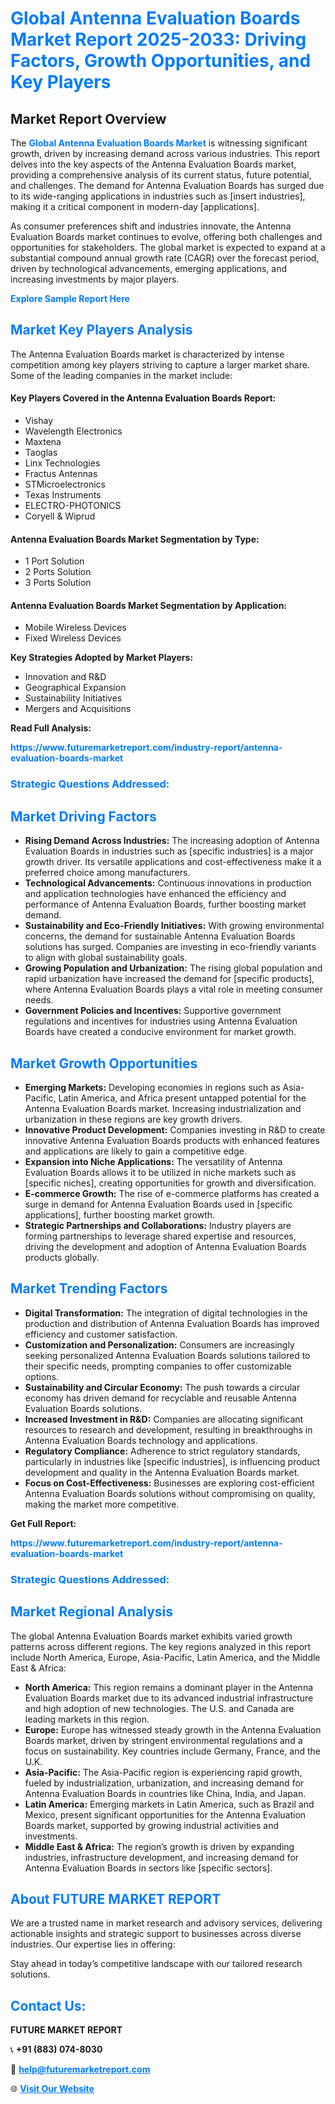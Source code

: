 <h1 style="color: #007BFF;">Global Antenna Evaluation Boards Market Report 2025-2033: Driving Factors, Growth Opportunities, and Key Players</h1>

<section id="overview">
<h2>Market Report Overview</h2>
<p>The <a href="https://www.futuremarketreport.com/industry-report/antenna-evaluation-boards-market" style="color: #007BFF; text-decoration: none;"><strong>Global Antenna Evaluation Boards Market</strong></a> is witnessing significant growth, driven by increasing demand across various industries. This report delves into the key aspects of the Antenna Evaluation Boards market, providing a comprehensive analysis of its current status, future potential, and challenges. The demand for Antenna Evaluation Boards has surged due to its wide-ranging applications in industries such as [insert industries], making it a critical component in modern-day [applications].</p>
<p>As consumer preferences shift and industries innovate, the Antenna Evaluation Boards market continues to evolve, offering both challenges and opportunities for stakeholders. The global market is expected to expand at a substantial compound annual growth rate (CAGR) over the forecast period, driven by technological advancements, emerging applications, and increasing investments by major players.</p>
</section>

<section id="overview">
<p><a href="https://www.futuremarketreport.com/request-sample/reportId=81596" style="color: #007BFF; text-decoration: none;"><strong>Explore Sample Report Here</strong></a></p>
</section>

<section id="key-players">
<h2 style="color: #007BFF;">Market Key Players Analysis</h2>
<p>The Antenna Evaluation Boards market is characterized by intense competition among key players striving to capture a larger market share. Some of the leading companies in the market include:</p>
<h4>Key Players Covered in the Antenna Evaluation Boards Report:</h4>
<ul><li>Vishay</li><li>Wavelength Electronics</li><li>Maxtena</li><li>Taoglas</li><li>Linx Technologies</li><li>Fractus Antennas</li><li>STMicroelectronics</li><li>Texas Instruments</li><li>ELECTRO-PHOTONICS</li><li>Coryell &amp; Wiprud</li></ul>
<h4>Antenna Evaluation Boards Market Segmentation by Type:</h4>
<ul><li>1 Port Solution</li><li>2 Ports Solution</li><li>3 Ports Solution</li></ul>

<h4>Antenna Evaluation Boards Market Segmentation by Application:</h4>
<ul><li>Mobile Wireless Devices</li><li>Fixed Wireless Devices</li></ul>
<p><strong>Key Strategies Adopted by Market Players:</strong></p>
<ul>
<li>Innovation and R&D</li>
<li>Geographical Expansion</li>
<li>Sustainability Initiatives</li>
<li>Mergers and Acquisitions</li>
</ul>
</section>

<section>
<p><strong>Read Full Analysis: </strong></p><a href="https://www.futuremarketreport.com/industry-report/antenna-evaluation-boards-market" style="color: #007BFF; text-decoration: none;"><strong>https://www.futuremarketreport.com/industry-report/antenna-evaluation-boards-market</strong></a>
<h3 style="color: #007BFF;">Strategic Questions Addressed:</h3>
</section>

<section id="driving-factors">
<h2 style="color: #007BFF;">Market Driving Factors</h2>
<ul>
<li><strong>Rising Demand Across Industries:</strong> The increasing adoption of Antenna Evaluation Boards in industries such as [specific industries] is a major growth driver. Its versatile applications and cost-effectiveness make it a preferred choice among manufacturers.</li>
<li><strong>Technological Advancements:</strong> Continuous innovations in production and application technologies have enhanced the efficiency and performance of Antenna Evaluation Boards, further boosting market demand.</li>
<li><strong>Sustainability and Eco-Friendly Initiatives:</strong> With growing environmental concerns, the demand for sustainable Antenna Evaluation Boards solutions has surged. Companies are investing in eco-friendly variants to align with global sustainability goals.</li>
<li><strong>Growing Population and Urbanization:</strong> The rising global population and rapid urbanization have increased the demand for [specific products], where Antenna Evaluation Boards plays a vital role in meeting consumer needs.</li>
<li><strong>Government Policies and Incentives:</strong> Supportive government regulations and incentives for industries using Antenna Evaluation Boards have created a conducive environment for market growth.</li>
</ul>
</section>

<section id="growth-opportunities">
<h2 style="color: #007BFF;">Market Growth Opportunities</h2>
<ul>
<li><strong>Emerging Markets:</strong> Developing economies in regions such as Asia-Pacific, Latin America, and Africa present untapped potential for the Antenna Evaluation Boards market. Increasing industrialization and urbanization in these regions are key growth drivers.</li>
<li><strong>Innovative Product Development:</strong> Companies investing in R&D to create innovative Antenna Evaluation Boards products with enhanced features and applications are likely to gain a competitive edge.</li>
<li><strong>Expansion into Niche Applications:</strong> The versatility of Antenna Evaluation Boards allows it to be utilized in niche markets such as [specific niches], creating opportunities for growth and diversification.</li>
<li><strong>E-commerce Growth:</strong> The rise of e-commerce platforms has created a surge in demand for Antenna Evaluation Boards used in [specific applications], further boosting market growth.</li>
<li><strong>Strategic Partnerships and Collaborations:</strong> Industry players are forming partnerships to leverage shared expertise and resources, driving the development and adoption of Antenna Evaluation Boards products globally.</li>
</ul>
</section>

<section id="trending-factors">
<h2 style="color: #007BFF;">Market Trending Factors</h2>
<ul>
<li><strong>Digital Transformation:</strong> The integration of digital technologies in the production and distribution of Antenna Evaluation Boards has improved efficiency and customer satisfaction.</li>
<li><strong>Customization and Personalization:</strong> Consumers are increasingly seeking personalized Antenna Evaluation Boards solutions tailored to their specific needs, prompting companies to offer customizable options.</li>
<li><strong>Sustainability and Circular Economy:</strong> The push towards a circular economy has driven demand for recyclable and reusable Antenna Evaluation Boards solutions.</li>
<li><strong>Increased Investment in R&D:</strong> Companies are allocating significant resources to research and development, resulting in breakthroughs in Antenna Evaluation Boards technology and applications.</li>
<li><strong>Regulatory Compliance:</strong> Adherence to strict regulatory standards, particularly in industries like [specific industries], is influencing product development and quality in the Antenna Evaluation Boards market.</li>
<li><strong>Focus on Cost-Effectiveness:</strong> Businesses are exploring cost-efficient Antenna Evaluation Boards solutions without compromising on quality, making the market more competitive.</li>
</ul>
</section>

<section>
<p><strong>Get Full Report: </strong></p><a href="https://www.futuremarketreport.com/industry-report/antenna-evaluation-boards-market" style="color: #007BFF; text-decoration: none;"><strong>https://www.futuremarketreport.com/industry-report/antenna-evaluation-boards-market</strong></a>
<h3 style="color: #007BFF;">Strategic Questions Addressed:</h3>
</section>


<section id="regional-analysis">
<h2 style="color: #007BFF;">Market Regional Analysis</h2>
<p>The global Antenna Evaluation Boards market exhibits varied growth patterns across different regions. The key regions analyzed in this report include North America, Europe, Asia-Pacific, Latin America, and the Middle East & Africa:</p>
<ul>
<li><strong>North America:</strong> This region remains a dominant player in the Antenna Evaluation Boards market due to its advanced industrial infrastructure and high adoption of new technologies. The U.S. and Canada are leading markets in this region.</li>
<li><strong>Europe:</strong> Europe has witnessed steady growth in the Antenna Evaluation Boards market, driven by stringent environmental regulations and a focus on sustainability. Key countries include Germany, France, and the U.K.</li>
<li><strong>Asia-Pacific:</strong> The Asia-Pacific region is experiencing rapid growth, fueled by industrialization, urbanization, and increasing demand for Antenna Evaluation Boards in countries like China, India, and Japan.</li>
<li><strong>Latin America:</strong> Emerging markets in Latin America, such as Brazil and Mexico, present significant opportunities for the Antenna Evaluation Boards market, supported by growing industrial activities and investments.</li>
<li><strong>Middle East & Africa:</strong> The region’s growth is driven by expanding industries, infrastructure development, and increasing demand for Antenna Evaluation Boards in sectors like [specific sectors].</li>
</ul>
</section>

<footer>
<h2 style="color: #007BFF;">About FUTURE MARKET REPORT</h2>
<p>We are a trusted name in market research and advisory services, delivering actionable insights and strategic support to businesses across diverse industries. Our expertise lies in offering:</p>

<p>Stay ahead in today’s competitive landscape with our tailored research solutions.</p>

<h2 style="color: #007BFF;">Contact Us:</h2>
<p><strong>FUTURE MARKET REPORT</strong></p>
<p>📞 <strong>+91 (883) 074-8030</strong></p>
<p>📧 <strong><a href="mailto:help@futuremarketreport.com" style="color: #007BFF;">help@futuremarketreport.com</a></strong></p>
<p>🌐 <strong><a href="https://www.futuremarketreport.com/" style="color: #007BFF;">Visit Our Website</a></strong></p>
</footer>